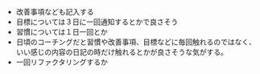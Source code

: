 - 改善事項なども記入する
- 目標については３日に一回通知するとかで良さそう
- 習慣については１日一回とか
- 日頃のコーチングだと習慣や改善事項、目標などに毎回触れるのではなく、いい感じの内容の日記の時だけ触れるとかが良さそうな気がする。
- 一回リファクタリングするか
